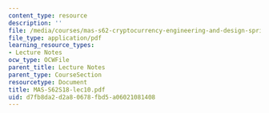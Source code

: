 ```yaml
---
content_type: resource
description: ''
file: /media/courses/mas-s62-cryptocurrency-engineering-and-design-spring-2018/d7fb8da2d2a80678fbd5a06021081408_MAS-S62S18-lec10.pdf
file_type: application/pdf
learning_resource_types:
- Lecture Notes
ocw_type: OCWFile
parent_title: Lecture Notes
parent_type: CourseSection
resourcetype: Document
title: MAS-S62S18-lec10.pdf
uid: d7fb8da2-d2a8-0678-fbd5-a06021081408
---
```


